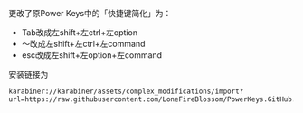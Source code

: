 更改了原Power Keys中的「快捷键简化」为：
- Tab改成左shift+左ctrl+左option
- ～改成左shift+左ctrl+左command
- esc改成左shift+左option+左command 

安装链接为
```
karabiner://karabiner/assets/complex_modifications/import?url=https://raw.githubusercontent.com/LoneFireBlossom/PowerKeys.GitHub.io/master/powerkeys.json
```

